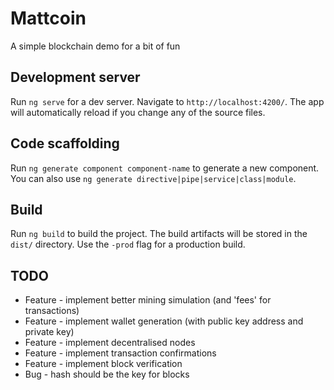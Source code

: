 # Mattcoin

A simple blockchain demo for a bit of fun  

## Development server

Run `ng serve` for a dev server. Navigate to `http://localhost:4200/`. The app will automatically reload if you change any of the source files.

## Code scaffolding

Run `ng generate component component-name` to generate a new component. You can also use `ng generate directive|pipe|service|class|module`.

## Build

Run `ng build` to build the project. The build artifacts will be stored in the `dist/` directory. Use the `-prod` flag for a production build.

## TODO

- Feature - implement better mining simulation (and 'fees' for transactions)
- Feature - implement wallet generation (with public key address and private key)
- Feature - implement decentralised nodes
- Feature - implement transaction confirmations
- Feature - implement block verification
- Bug - hash should be the key for blocks





